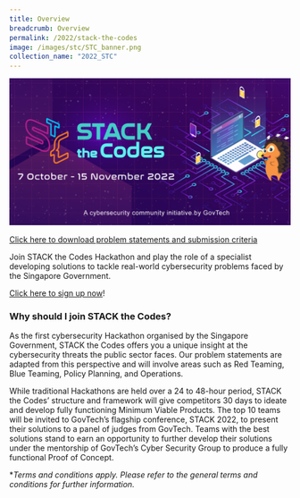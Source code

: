 ```yaml
---
title: Overview
breadcrumb: Overview
permalink: /2022/stack-the-codes
image: /images/stc/STC_banner.png
collection_name: "2022_STC"
---
```


![STACK the Codes banner](/images/stc/STC_banner.png)

[Click here to download problem statements and submission criteria](/files/ProblemStatementSubmission.pdf)

Join STACK the Codes Hackathon and play the role of a specialist developing solutions to tackle real-world cybersecurity problems faced by the Singapore Government.

[Click here to sign up now](https://form.gov.sg/62f60859979afc0012a4e640)!

### Why should I join STACK the Codes?

As the first cybersecurity Hackathon organised by the Singapore Government, STACK the Codes offers you a unique insight at the cybersecurity threats the public sector faces. Our problem statements are adapted from this perspective and will involve areas such as Red Teaming, Blue Teaming, Policy Planning, and Operations.

While traditional Hackathons are held over a 24 to 48-hour period, STACK the Codes’ structure and framework will give competitors 30 days to ideate and develop fully functioning Minimum Viable Products. The top 10 teams will be invited to GovTech’s flagship conference, STACK 2022, to present their solutions to a panel of judges from GovTech. Teams with the best solutions stand to earn an opportunity to further develop their solutions under the mentorship of GovTech’s Cyber Security Group to produce a fully functional Proof of Concept.

\**Terms and conditions apply. Please refer to the general terms and conditions for further information.*
